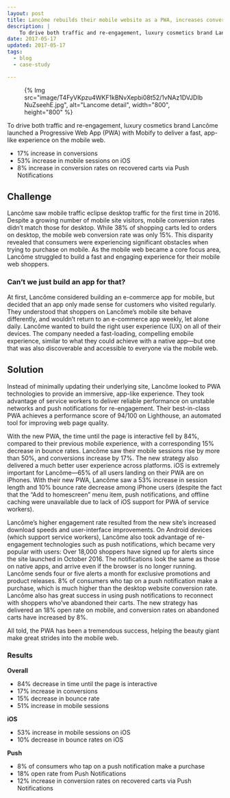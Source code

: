 ```yaml
---
layout: post
title: Lancôme rebuilds their mobile website as a PWA, increases conversions 17%
description: |
    To drive both traffic and re-engagement, luxury cosmetics brand Lancôme launched a Progressive Web App (PWA) to deliver a fast, app-like experience on the mobile web
date: 2017-05-17
updated: 2017-05-17
tags:
  - blog
  - case-study

---
```


<figure>
{% Img src="image/T4FyVKpzu4WKF1kBNvXepbi08t52/1vNAz1DVJDIbNuZseehE.jpg", alt="Lancome detail", width="800", height="800" %}
</figure>

To drive both traffic and re-engagement, luxury cosmetics brand
Lancôme launched a Progressive Web App (PWA) with Mobify to deliver a fast,
app-like experience on the mobile web.

- 17% increase in conversions
- 53% increase in mobile sessions on iOS
- 8% increase in conversion rates on recovered carts via Push Notifications

## Challenge

Lancôme saw mobile traffic eclipse desktop traffic for the first time in 2016.
Despite a growing number of mobile site visitors, mobile conversion rates didn’t
match those for desktop. While 38% of shopping carts led to orders on desktop,
the mobile web conversion rate was only 15%. This disparity revealed that
consumers were experiencing significant obstacles when trying to purchase on
mobile. As the mobile web became a core focus area, Lancôme struggled to build a
fast and engaging experience for their mobile web shoppers.
 
### Can’t we just build an app for that?

At first, Lancôme considered building an e-commerce app for mobile, but decided
that an app only made sense for customers who visited regularly. They understood
that shoppers on Lancôme’s mobile site behave differently, and wouldn’t return
to an e-commerce app weekly, let alone daily. Lancôme wanted to build the right
user experience (UX) on all of their devices. The company needed a fast-loading,
compelling emobile experience, similar to what they could achieve with a native
app—but one that was also discoverable and accessible to everyone via the mobile
web.
 
## Solution

Instead of minimally updating their underlying site, Lancôme looked to PWA
technologies to provide an immersive, app-like experience. They took advantage
of service workers to deliver reliable performance on unstable networks and push
notifications for re-engagement. Their best-in-class PWA achieves a performance
score of 94/100 on Lighthouse, an automated tool for improving web page quality.
 
With the new PWA, the time until the page is interactive fell by 84%, compared
to their previous mobile experience, with a corresponding 15% decrease in bounce
rates. Lancôme saw their mobile sessions rise by more than 50%, and conversions
increase by 17%. The new strategy also delivered a much better user experience
across platforms. iOS is extremely important for Lancôme—65% of all users
landing on their PWA are on iPhones. With their new PWA, Lancôme saw a 53%
increase in session length and 10% bounce rate decrease among iPhone users
(despite the fact that the “Add to homescreen” menu item, push notifications,
and offline caching were unavailable due to lack of iOS support for PWA of
service workers).
 
Lancôme’s higher engagement rate resulted from the new site’s increased download
speeds and user-interface improvements. On Android devices (which support
service workers), Lancôme also took advantage of re-engagement technologies such
as push notifications, which became very popular with users: Over 18,000
shoppers have signed up for alerts since the site launched in October 2016. The
notifications look the same as those on native apps, and arrive even if the
browser is no longer running. Lancôme sends four or five alerts a month for
exclusive promotions and product releases. 8% of consumers who tap on a push
notification make a purchase, which is much higher than the desktop website
conversion rate. Lancôme also has great success in using push notifications to
reconnect with shoppers who’ve abandoned their carts. The new strategy has
delivered an 18% open rate on mobile, and conversion rates on abandoned carts
have increased by 8%.

All told, the PWA has been a tremendous success, helping the beauty giant make
great strides into the mobile web.

### Results 

**Overall**

- 84% decrease in time until the page is interactive 
- 17% increase in conversions
- 15% decrease in bounce rate
- 51% increase in mobile sessions

**iOS**

- 53% increase in mobile sessions on iOS
- 10% decrease in bounce rates on iOS

**Push** 

- 8% of consumers who tap on a push notification make a purchase
- 18% open rate from Push Notifications
- 12% increase in conversion rates on recovered carts via Push Notifications

